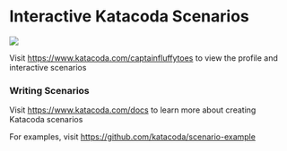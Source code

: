 # Interactive Katacoda Scenarios

[![](http://shields.katacoda.com/katacoda/captainfluffytoes/count.svg)](https://www.katacoda.com/captainfluffytoes "Get your profile on Katacoda.com")

Visit https://www.katacoda.com/captainfluffytoes to view the profile and interactive scenarios

### Writing Scenarios
Visit https://www.katacoda.com/docs to learn more about creating Katacoda scenarios

For examples, visit https://github.com/katacoda/scenario-example

